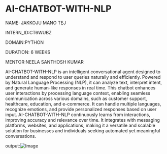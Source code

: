 # AI-CHATBOT-WITH-NLP
NAME: JAKKOJU MANO TEJ

INTERN_ID:CT6WUBZ

DOMAIN:PYTHON

DURATION: 6 WEEKS

MENTOR:NEELA SANTHOSH KUMAR

AI-CHATBOT-WITH-NLP is an intelligent conversational agent designed to understand and respond to user queries naturally and efficiently. Powered by Natural Language Processing (NLP), it can analyze text, interpret intent, and generate human-like responses in real time. This chatbot enhances user interactions by processing language context, enabling seamless communication across various domains, such as customer support, healthcare, education, and e-commerce. It can handle multiple languages, recognize emotions, and provide personalized responses based on user input. AI-CHATBOT-WITH-NLP continuously learns from interactions, improving accuracy and relevance over time. It integrates with messaging platforms, websites, and applications, making it a versatile and scalable solution for businesses and individuals seeking automated yet meaningful conversations.

output:![Image](https://github.com/user-attachments/assets/a9f30216-ac26-422a-8b62-4a9c68073a4c)
